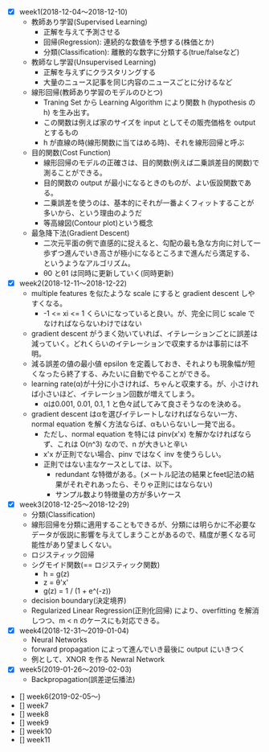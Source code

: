 - [x] week1(2018-12-04〜2018-12-10)
  - 教師あり学習(Supervised Learning)
    - 正解を与えて予測させる
    - 回帰(Regression): 連続的な数値を予想する(株価とか)
    - 分類(Classification): 離散的な数字に分類する(true/falseなど)
  - 教師なし学習(Unsupervised Learning)
    - 正解を与えずにクラスタリングする
    - 大量のニュース記事を同じ内容のニュースごとに分けるなど
  - 線形回帰(教師あり学習のモデルのひとつ)
    - Traning Set から Learning Algorithm により関数 h (hypothesis の h) を生み出す。
    - この関数は例えば家のサイズを input としてその販売価格を output とするもの
    - h が直線の時(線形関数に当てはめる時)、それを線形回帰と呼ぶ
  - 目的関数(Cost Function)
    - 線形回帰のモデルの正確さは、目的関数(例えば二乗誤差目的関数)で測ることができる。
    - 目的関数の output が最小になるときのものが、よい仮設関数である。
    - 二乗誤差を使うのは、基本的にそれが一番よくフィットすることが多いから、という理由のようだ
    - 等高線図(Contour plot)という概念
  - 最急降下法(Gradient Descent)
    - 二次元平面の例で直感的に捉えると、勾配の最も急な方向に対して一歩ずつ進んでいき高さが極小になるところまで進んだら満足する、というようなアルゴリズム。
    - θ0 とθ1 は同時に更新していく(同時更新)
- [x] week2(2018-12-11〜2018-12-22)
  - multiple features を似たような scale にすると gradient descent しやすくなる。
    - -1 <= xi <= 1 くらいになっていると良い。が、完全に同じ scale でなければならないわけではない
  - gradient descent がうまく効いていれば、イテレーションごとに誤差は減っていく。どれくらいのイテレーションで収束するかは事前には不明。
  - 減る誤差の値の最小値 epsilon を定義しておき、それよりも現象幅が短くなったら終了する、みたいに自動でやることができる。
  - learning rate(α)が十分に小さければ、ちゃんと収束する。が、小さければ小さいほど、イテレーション回数が増えてしまう。
    - αは0.001, 0.01, 0.1, 1 と色々試してみて良さそうなのを決める。
  - gradient descent はαを選びイテレートしなければならない一方、normal equation を解く方法ならば、αもいらないし一発で出る。
    - ただし、normal equation を特には pinv(x'x) を解かなければならず、これは O(n^3) なので、n が大きいと辛い
    - x'x が正則でない場合、pinv ではなく inv を使うらしい。
    - 正則ではない主なケースとしては、以下。
      - redundant な特徴がある。(メートル記法の結果とfeet記法の結果がそれぞれあったら、そりゃ正則にはならない)
      - サンプル数より特徴量の方が多いケース
- [x] week3(2018-12-25〜2018-12-29)
  - 分類(Classification)
  - 線形回帰を分類に適用することもできるが、分類には明らかに不必要なデータが仮説に影響を与えてしまうことがあるので、精度が悪くなる可能性があり望ましくない。
  - ロジスティック回帰
  - シグモイド関数(== ロジスティック関数)
    - h = g(z)
    - z = θ'x'
    - g(z) = 1 / (1 + e^(-z))
  - decision boundary(決定境界)
  - Regularized Linear Regression(正則化回帰) により、overfitting を解消しつつ、m < n のケースにも対応できる。
- [x] week4(2018-12-31〜2019-01-04)
  - Neural Networks
  - forward propagation によって進んでいき最後に output にいきつく
  - 例として、XNOR を作る Newral Network
- [x] week5(2019-01-26〜2019-02-03)
  - Backpropagation(誤差逆伝播法)
- [] week6(2019-02-05〜)
- [] week7
- [] week8
- [] week9
- [] week10
- [] week11
